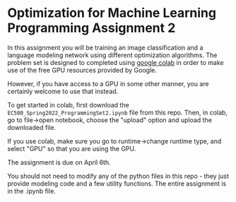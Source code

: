 # Optimization for Machine Learning Programming Assignment 2

In this assignment you will be training an image classification and a
language modeling network using different optimization algorithms. The problem set is designed to
completed using [google colab](colab.research.google.com/) in order to make use of the free GPU resources provided by Google.

However, if you have access to a GPU in some other manner, you are certainly welcome to use that instead.

To get started in colab, first download the `EC500_Spring2022_ProgrammingSet2.ipynb` file from this repo. Then, in colab, go to file->open notebook, choose the "upload" option and upload the downloaded file. 

If you use colab, make sure you go to runtime->change runtime type, and select "GPU" so that you are using the GPU.

The assignment is due on April 6th.

You should not need to modify any of the python files in this repo - they just provide modeling code and a few utility functions. The entire assignment is in the .ipynb file.
